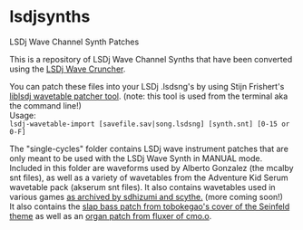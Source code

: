 # lsdjsynths
LSDj Wave Channel Synth Patches

This is a repository of LSDj Wave Channel Synths that have been converted using the [LSDj Wave Cruncher](https://github.com/urbster1/lsdj-wave-cruncher/releases).

You can patch these files into your LSDj .lsdsng's by using Stijn Frishert's [liblsdj wavetable patcher tool](https://github.com/stijnfrishert/liblsdj/releases). (note: this tool is used from the terminal aka the command line!)<br />
Usage:<br />
`lsdj-wavetable-import [savefile.sav|song.lsdsng] [synth.snt] [0-15 or 0-F]`

The "single-cycles" folder contains LSDj wave instrument patches that are only meant to be used with the LSDj Wave Synth in MANUAL mode. Included in this folder are waveforms used by Alberto Gonzalez (the mcalby snt files), as well as a variety of wavetables from the Adventure Kid Serum wavetable pack (akserum snt files). It also contains wavetables used in various games [as archived by sdhizumi and scythe.](https://scythe1005.wixsite.com/gb-waveforms) (more coming soon!)<br />
It also contains the [slap bass patch from tobokegao's cover of the Seinfeld theme](https://twitter.com/to6okegao/status/1047236322320998401) as well as an [organ patch from fluxer of cmo.o](https://chipmusic.org/forums/topic/8137/lsdj-organ-patch-how/).